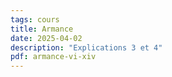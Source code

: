 ```yaml
---
tags: cours
title: Armance
date: 2025-04-02
description: "Explications 3 et 4"
pdf: armance-vi-xiv
---
```


